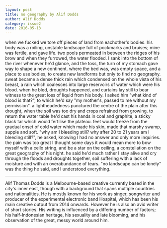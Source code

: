 ```yaml
---
layout: post
title: no geography by Alif Dodds
author: Alif Dodds
category: issue2
date: 2016-05-13
---
```


when we fucked we tore off pieces of land from eachother's bodies. his body was a roiling, unstable landscape full of pockmarks and bruises; mine was fertile, and gave life. two pools permeated in between the ridges of his brow and when they furrowed, the water flooded. I sank into the bottom of the river whenever he'd glance, and the toss, the turn of my stomach gave way to shape a new continent. where the bed was, was empty space, and a place to use bodies, to create new landforms but only to find no geography. sweat became a dense thick rain which condensed on the whole vista of his breast, a rain which coalesces into large reservoirs of water which were his blood. when he bled, droughts happened, and curtains lay still to bear witness to the great loss of liquid from his body. I asked him "what kind of blood is that?", to which he'd say "my mother's, passed to me without my permission". a lightheadedness punctured the centre of the plain after this drought, when the soil was too dry and crops refrained from growing. to return the water table he'd cast his hands in coal and graphite, a sticky black tar which would fertilise the plateau. feet would freeze from the gradual onset of cold water which made his skin, made that marshy swamp, supple and soft. "why am I bleeding still? why after 20 to 21 years am I bleeding still?", he asked, knowing I had no answer and only more inquiries. the pain was too great I thought some days it would mean more to bow myself with a cello string, and be a star on the ceiling, a constellation on the great geography of his night. he said he'd much rather I stay alive and cry through the floods and droughts together, soil suffering with a lack of moisture and with an overabundance of tears. "no landscape can be lonely" was the thing he said, and I understood everything.

___

Alif Thomas Dodds is a Melbourne-based creative currently based in the city's inner east, though with a background that spans multiple countries and nationalities. He is mostly known for his work as singer, songwriter and producer of the experimental electronic band Hospital, which has been his main creative output from 2014 onwards. However he is also an avid writer of short stories. His writing is influenced by a differing number of factors; his half-Indonesian heritage, his sexuality and late blooming, and his observation of the great, messy world around him.